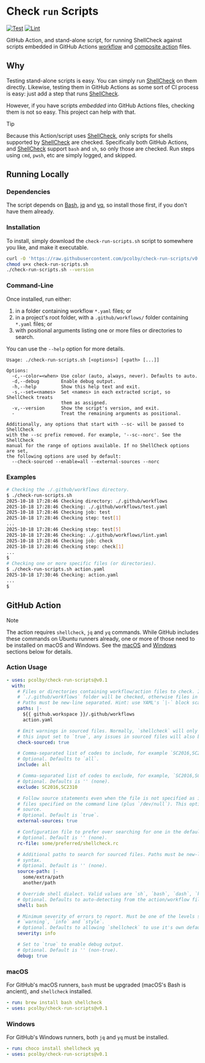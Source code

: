 # Check `run` Scripts

[![Test](https://github.com/pcolby/check-run-scripts/actions/workflows/test.yaml/badge.svg)](
https://github.com/pcolby/check-run-scripts/actions/workflows/test.yaml)
[![Lint](https://github.com/pcolby/check-run-scripts/actions/workflows/lint.yaml/badge.svg)](
https://github.com/pcolby/check-run-scripts/actions/workflows/lint.yaml)

GitHub Action, and stand-alone script, for running ShellCheck against scripts embedded in GitHub Actions [workflow] and
[composite action] files.

## Why

Testing stand-alone scripts is easy. You can simply run [ShellCheck] on them directly. Likewise, testing them in GitHub
Actions as some sort of CI process is easy: just add a step that runs [ShellCheck].

However, if you have scripts _embedded_ into GitHub Actions files, checking them is not so easy. This project can help
with that.

> [!TIP]
> Because this Action/script uses [ShellCheck], only scripts for shells supported by [ShellCheck] are checked.
> Specifically both GitHub Actions, and [ShellCheck] support `bash` and `sh`, so only those are checked. Run steps using
> `cmd`, `pwsh`, etc are simply logged, and skipped.

## Running Locally

### Dependencies

The script depends on [Bash], [jq] and [yq], so install those first, if you don't have them already.

### Installation

To install, simply download the `check-run-scripts.sh` script to somewhere you like, and make it executable.

```sh
curl -O 'https://raw.githubusercontent.com/pcolby/check-run-scripts/v0.1/check-run-scripts.sh'
chmod u+x check-run-scripts.sh
./check-run-scripts.sh --version
```

### Command-Line

Once installed, run either:

1. in a folder containing workflow `*.yaml` files; or
2. in a project's root folder, with a `.github/workflows/` folder containing `*.yaml` files; or
3. with positional arguments listing one or more files or directories to search.

You can use the `--help` option for more details.

```text
Usage: ./check-run-scripts.sh [<options>] [<path> [...]]

Options:
  -c,--color=<when> Use color (auto, always, never). Defaults to auto.
  -d,--debug        Enable debug output.
  -h,--help         Show this help text and exit.
  -s,--set=<names>  Set <names> in each extracted script, so ShellCheck treats
                    them as assigned.
  -v,--version      Show the script's version, and exit.
  -                 Treat the remaining arguments as positional.

Additionally, any options that start with --sc- will be passed to ShellCheck
with the --sc prefix removed. For example, '--sc--norc'. See the ShellCheck
manual for the range of options available. If no ShellCheck options are set,
the following options are used by default:
  --check-sourced --enable=all --external-sources --norc
```

### Examples

```sh
# Checking the ./.github/workflows directory.
$ ./check-run-scripts.sh
2025-10-18 17:28:46 Checking directory: ./.github/workflows
2025-10-18 17:28:46 Checking: ./.github/workflows/test.yaml
2025-10-18 17:28:46 Checking job: test
2025-10-18 17:28:46 Checking step: test[1]
...
2025-10-18 17:28:46 Checking step: test[5]
2025-10-18 17:28:46 Checking: ./.github/workflows/lint.yaml
2025-10-18 17:28:46 Checking job: check
2025-10-18 17:28:46 Checking step: check[1]
...
$
# Checking one or more specific files (or directories).
$ ./check-run-scripts.sh action.yaml
2025-10-18 17:30:46 Checking: action.yaml
...
$
```

## GitHub Action

> [!NOTE]
> The action requires `shellcheck`, `jq` and `yq` commands. While GitHub includes these commands on Ubuntu runners
> already, one or more of those need to be installed on macOS and Windows. See the [macOS](#macos) and
> [Windows](#windows) sections below for details.

### Action Usage

```yaml
- uses: pcolby/check-run-scripts@v0.1
  with:
    # Files or directories containing workflow/action files to check. If not specified, files under the
    # `./.github/workflows` folder will be checked, otherwise files in the current working directory itself.
    # Paths must be new-line separated. Hint: use YAML's `|-` block scalar syntax.
    paths: |-
      ${{ github.workspace }}/.github/workflows
      action.yaml

    # Emit warnings in sourced files. Normally, `shellcheck` will only warn about issues in the specified files. With
    # this input set to `true`, any issues in sourced files will also be reported. Defaults to `true`.
    check-sourced: true

    # Comma-separated list of codes to include, for example `SC2016,SC2310`.
    # Optional. Defaults to `all`.
    include: all

    # Comma-separated list of codes to exclude, for example, `SC2016,SC2310`.
    # Optional. Defaults is '' (none).
    exclude: SC2016,SC2310

    # Follow source statements even when the file is not specified as input. By default, `shellcheck` will only follow
    # files specified on the command line (plus `/dev/null`). This option allows following any file the script may
    # source.
    # Optional. Default is `true`.
    external-sources: true

    # Configuration file to prefer over searching for one in the default locations.
    # Optional. Default is '' (none).
    rc-file: some/preferred/shellcheck.rc

    # Additional paths to search for sourced files. Paths must be new-line separated. Hint: use YAML's `|-` block scalar
    # syntax.
    # Optional. Default is '' (none).
    source-path: |-
      some/extra/path
      another/path

    # Override shell dialect. Valid values are `sh`, `bash`, `dash`, `ksh`, and `busybox`.
    # Optional. Defaults to auto-detecting from the action/workflow file/s.
    shell: bash

    # Minimum severity of errors to report. Must be one of the levels supported by `shellcheck`; currently: `error`,
    # `warning`, `info` and `style`.
    # Optional. Defaults to allowing `shellcheck` to use it's own default, which is currently `style`.
    severity: info

    # Set to `true` to enable debug output.
    # Optional. Default is '' (non-true).
    debug: true
```

[composite action]: https://docs.github.com/en/actions/concepts/workflows-and-actions/custom-actions#composite-actions
[ShellCheck]: https://github.com/koalaman/shellcheck
[workflow]: https://docs.github.com/en/actions/reference/workflows-and-actions/workflow-syntax

### macOS

For GitHub's macOS runners, `bash` must be upgraded (macOS's Bash is ancient), and `shellcheck` installed.

```yaml
- run: brew install bash shellcheck
- uses: pcolby/check-run-scripts@v0.1
```

### Windows

For GitHub's Windows runners, both `jq` and `yq` must be installed.

```yaml
- run: choco install shellcheck yq
- uses: pcolby/check-run-scripts@v0.1
```

[Bash]: https://www.gnu.org/software/bash/
[jq]: https://jqlang.org/
[yq]: https://mikefarah.gitbook.io/yq
